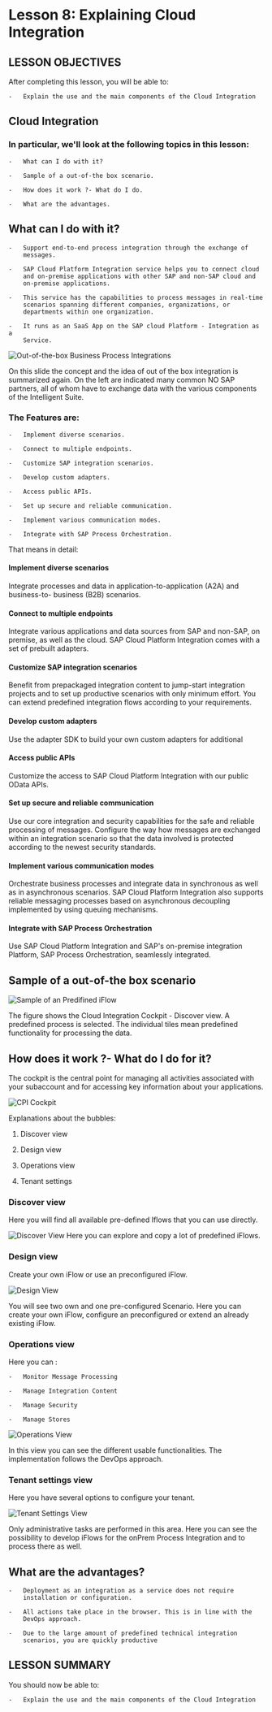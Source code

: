 # Lesson 8: Explaining Cloud Integration
##  LESSON OBJECTIVES
 
  After completing this lesson, you will be able to:

    -   Explain the use and the main components of the Cloud Integration

## Cloud Integration

###  In particular, we'll look at the following topics in this lesson:

    -   What can I do with it?
    
    -   Sample of a out-of-the box scenario.
    
    -   How does it work ?- What do I do.
    
    -   What are the advantages.

##  What can I do with it?

    -   Support end-to-end process integration through the exchange of
        messages.
    
    -   SAP Cloud Platform Integration service helps you to connect cloud
        and on-premise applications with other SAP and non-SAP cloud and
        on-premise applications.
    
    -   This service has the capabilities to process messages in real-time
        scenarios spanning different companies, organizations, or
        departments within one organization.
    
    -   It runs as an SaaS App on the SAP cloud Platform - Integration as a
        Service.

![Out-of-the-box Business Process Integrations](.//media/image54.jpeg)

  On this slide the concept and the idea of out of the box integration
  is summarized again. On the left are indicated many common NO SAP
  partners, all of whom have to exchange data with the various
  components of the Intelligent Suite.
 
###  The Features are:

    -   Implement diverse scenarios.
    
    -   Connect to multiple endpoints.
    
    -   Customize SAP integration scenarios.
    
    -   Develop custom adapters.
    
    -   Access public APIs.
    
    -   Set up secure and reliable communication.
    
    -   Implement various communication modes.
    
    -   Integrate with SAP Process Orchestration.

  That means in detail:
 
####  Implement diverse scenarios
 
  Integrate processes and data in application-to-application (A2A) and
  business-to- business (B2B) scenarios.
 
####  Connect to multiple endpoints
 
  Integrate various applications and data sources from SAP and non-SAP,
  on premise, as well as the cloud. SAP Cloud Platform Integration comes
  with a set of prebuilt adapters.
 
####  Customize SAP integration scenarios
 
  Benefit from prepackaged integration content to jump-start integration
  projects and to set up productive scenarios with only minimum effort.
  You can extend predefined integration flows according to your
  requirements.
 
####  Develop custom adapters
 
  Use the adapter SDK to build your own custom adapters for additional


####  Access public APIs
 
  Customize the access to SAP Cloud Platform Integration with our public
  OData APIs.
 
####  Set up secure and reliable communication
 
  Use our core integration and security capabilities for the safe and
  reliable processing of messages. Configure the way how messages are
  exchanged within an integration scenario so that the data involved is
  protected according to the newest security standards.
 
####  Implement various communication modes
 
  Orchestrate business processes and integrate data in synchronous as
  well as in asynchronous scenarios. SAP Cloud Platform Integration also
  supports reliable messaging processes based on asynchronous decoupling
  implemented by using queuing mechanisms.
 
####  Integrate with SAP Process Orchestration
 
  Use SAP Cloud Platform Integration and SAP's on-premise integration
  Platform, SAP Process Orchestration, seamlessly integrated.
 
##  Sample of a out-of-the box scenario

![Sample of an Predifined iFlow](.//media/image55.jpeg)

  The figure shows the Cloud Integration Cockpit - Discover view. A
  predefined process is selected. The individual tiles mean predefined
  functionality for processing the data.
 
##  How does it work ?- What do I do for it?
 
  The cockpit is the central point for managing all activities
  associated with your subaccount and for accessing key information
  about your applications.

![CPI Cockpit](.//media/image56.jpeg)

  Explanations about the bubbles:

1.  Discover view

2.  Design view

3.  Operations view

4.  Tenant settings

###  Discover view
 
  Here you will find all available pre-defined Iflows that you can use
  directly.
 
 ![Discover View](.//media/image57.jpeg)
  Here you can explore and copy a lot of predefined iFlows.
 
###  Design view
 
  Create your own iFlow or use an preconfigured iFlow.

![Design View](.//media/image58.jpeg)

  You will see two own and one pre-configured Scenario. Here you can
  create your own iFlow, configure an preconfigured or extend an already
  existing iFlow.
 
###  Operations view
 
  Here you can :

    -   Monitor Message Processing
    
    -   Manage Integration Content
    
    -   Manage Security
    
    -   Manage Stores

  ![Operations View](.//media/image59.jpeg)
 
  In this view you can see the different usable functionalities. The
  implementation follows the DevOps approach.
 
###  Tenant settings view
 
  Here you have several options to configure your tenant.

![Tenant Settings View](.//media/image60.jpeg)

  Only administrative tasks are performed in this area. Here you can see
  the possibility to develop iFlows for the onPrem Process Integration
  and to process there as well.
 
##  What are the advantages?

    -   Deployment as an integration as a service does not require
        installation or configuration.
    
    -   All actions take place in the browser. This is in line with the
        DevOps approach.
    
    -   Due to the large amount of predefined technical integration
        scenarios, you are quickly productive

##  LESSON SUMMARY
 
  You should now be able to:

    -   Explain the use and the main components of the Cloud Integration
